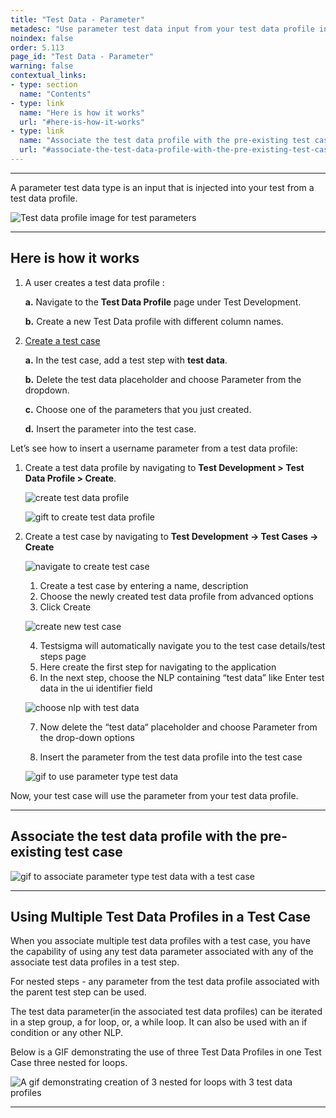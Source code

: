 ```yaml
---
title: "Test Data - Parameter"
metadesc: "Use parameter test data input from your test data profile in Testsigma. Learn how to use parameter from you test data profile for Test Automation"
noindex: false
order: 5.113
page_id: "Test Data - Parameter"
warning: false
contextual_links:
- type: section
  name: "Contents"
- type: link
  name: "Here is how it works"
  url: "#here-is-how-it-works"
- type: link
  name: "Associate the test data profile with the pre-existing test case"
  url: "#associate-the-test-data-profile-with-the-pre-existing-test-case"
---
```


---

A parameter test data type is an input that is injected into your test from a test data profile.

![Test data profile image for test parameters](https://docs.testsigma.com/images/parameter/test-data-profile-test-case-image-test-parameters.png)

---
## **Here is how it works** 

1. A user creates a test data profile :

    **a.** Navigate to the **Test Data Profile** page under Test Development.

    **b.** Create a new Test Data profile with different column names.

2.  [Create a test case](https://www.testsigma.com/docs/test-cases/manage/add-edit-delete/)

    **a.** In the test case, add a test step with **test data**.

    **b.** Delete the test data placeholder and choose Parameter from the dropdown.

    **c.** Choose one of the parameters that you just created.

    **d.** Insert the parameter into the test case.

Let’s see how to insert a username parameter from a test data profile: 

1. Create a test data profile by navigating to **Test Development > Test Data Profile > Create**.

    ![create test data profile](https://docs.testsigma.com/images/parameter/create-test-data-profile.png)

    ![gift to create test data profile](https://s3.amazonaws.com/static-docs.testsigma.com/new_images/projects/applications/tdpparameter.gif)

2. Create a test case by navigating to **Test Development → Test Cases → Create**

    ![navigate to create test case](https://s3.amazonaws.com/static-docs.testsigma.com/new_images/test-data/types/parameter/navigate-to-create-test-case.png)

    1. Create a test case by entering a name, description
    2. Choose the newly created test data profile from advanced options
    3. Click Create

    ![create new test case](https://docs.testsigma.com/images/parameter/create-new-test-case.png)


    4. Testsigma will automatically navigate you to the test case details/test steps page
    5. Here create the first step for navigating to the application
    6. In the next step, choose the NLP containing “test data” like Enter test data in the ui identifier field

    ![choose nlp with test data](https://docs.testsigma.com/images/parameter/choose-nlp-with-test-data.png)

    7. Now delete the “test data“ placeholder and choose Parameter from the drop-down options

    8. Insert the parameter from the test data profile into the test case

    ![gif to use parameter type test data](https://s3.amazonaws.com/static-docs.testsigma.com/new_images/test-data/types/parameter/gif-use-parameter-type-test-data.gif)

Now, your test case will use the parameter from your test data profile.

---
## **Associate the test data profile with the pre-existing test case**

![gif to associate parameter type test data with a test case](https://s3.amazonaws.com/static-docs.testsigma.com/new_images/projects/applications/parameter.gif)

---
## **Using Multiple Test Data Profiles in a Test Case**

When you associate multiple test data profiles with a test case, you have the capability of using any test data parameter associated with any of the associate test data profiles in a test step. 


For nested steps - any parameter from the test data profile associated with the parent test step can be used. 


The test data parameter(in the associated test data profiles) can be iterated in a step group, a for loop, or, a while loop. It can also be used with an if condition or any other NLP.

Below is a GIF demonstrating the use of three Test Data Profiles in one Test Case three nested for loops.

 ![A gif demonstrating creation of 3 nested for loops with 3 test data profiles](https://s3.amazonaws.com/static-docs.testsigma.com/new_images/test-data/types/parameter/3TestDataProfilesInATestCase.gif)

---